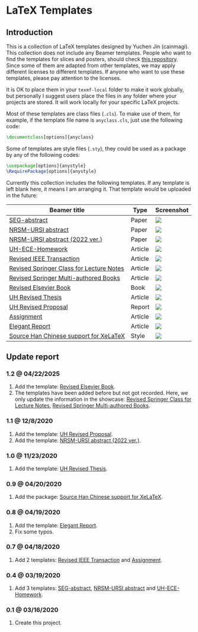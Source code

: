 # LaTeX Templates

## Introduction

This is a collection of LaTeX templates designed by Yuchen Jin (cainmagi). This collection does not include any Beamer templates. People who want to find the templates for slices and posters, should check [this repository][git-beamer]. Since some of them are adapted from other templates, we may apply different licenses to different templates. If anyone who want to use these templates, please pay attention to the licenses.

It is OK to place them in your `texmf-local` folder to make it work globally, but personally I suggest users place the files in any folder where your projects are stored. It will work locally for your specific LaTeX projects.

Most of these templates are class files (`.cls`). To make use of them, for example, if the template file name is `anyclass.cls`, just use the following code:

```latex
\documentclass[options]{anyclass}
```

Some of templates are style files (`.sty`), they could be used as a package by any of the following codes:

```latex
\usepackage[options]{anystyle}
\RequirePackage[options]{anystyle}
```

Currently this collection includes the following templates. If any template is left blank here, it means I am arranging it. That template would be uploaded in the future:

| Beamer title                                            | Type    | Screenshot                                     |
| ------------------------------------------------------- | ------- | ---------------------------------------------- |
| [SEG-abstract][ex-seg-abstract]                         | Paper   | [![][fig-seg-abstract]][ex-seg-abstract]       |
| [NRSM-URSI abstract][ex-ursi]                           | Paper   | [![][fig-ursi]][ex-ursi]                       |
| [NRSM-URSI abstract (2022 ver.)][ex-ursi2022]           | Paper   | [![][fig-ursi2022]][ex-ursi2022]               |
| [UH-ECE-Homework][ex-ecehw]                             | Article | [![][fig-ecehw]][ex-ecehw]                     |
| [Revised IEEE Transaction][ex-ieeerev]                  | Article | [![][fig-ieeerev]][ex-ieeerev]                 |
| [Revised Springer Class for Lecture Notes][ex-llncsrev] | Article | [![][fig-llncsrev]][ex-llncsrev]               |
| [Revised Springer Multi-authored Books][ex-svmultrev]   | Article | [![][fig-svmultrev]][ex-svmultrev]             |
| [Revised Elsevier Book][ex-elsevierbookrev]             | Book    | [![][fig-elsevierbookrev]][ex-elsevierbookrev] |
| [UH Revised Thesis][ex-uhthesis]                        | Article | [![][fig-uhthesis]][ex-uhthesis]               |
| [UH Revised Proposal][ex-uhproposal]                    | Report  | [![][fig-uhproposal]][ex-uhproposal]           |
| [Assignment][ex-cka]                                    | Article | [![][fig-cka]][ex-cka]                         |
| [Elegant Report][ex-ckegr]                              | Article | [![][fig-ckegr]][ex-ckegr]                     |
| [Source Han Chinese support for XeLaTeX][ex-shan]       | Style   | [![][fig-shan]][ex-shan]                       |

## Update report

### 1.2 @ 04/22/2025

1. Add the template: [Revised Elsevier Book][ex-elsevierbookrev].
2. The templates have been added before but not got recorded. Here, we only update the information in the showcase: [Revised Springer Class for Lecture Notes][ex-llncsrev], [Revised Springer Multi-authored Books][ex-svmultrev].

### 1.1 @ 12/8/2020

1. Add the template: [UH Revised Proposal][ex-uhproposal].
2. Add the template: [NRSM-URSI abstract (2022 ver.)][ex-ursi2022].

### 1.0 @ 11/23/2020

1. Add the template: [UH Revised Thesis][ex-uhthesis].

### 0.9 @ 04/20/2020

1. Add the package: [Source Han Chinese support for XeLaTeX][ex-shan].

### 0.8 @ 04/19/2020

1. Add the template: [Elegant Report][ex-ckegr].
2. Fix some typos.

### 0.7 @ 04/18/2020

1. Add 2 templates: [Revised IEEE Transaction][ex-ieeerev] and [Assignment][ex-cka].

### 0.4 @ 03/19/2020

1. Add 3 templates: [SEG-abstract][ex-seg-abstract], [NRSM-URSI abstract][ex-ursi] and [UH-ECE-Homework][ex-ecehw].

### 0.1 @ 03/16/2020

1. Create this project.

[git-beamer]:https://github.com/cainmagi/UH-beamer-templates

[ex-seg-abstract]:../../tree/SEG-abstract
[ex-ursi]:../../tree/URSI
[ex-ursi2022]:../../tree/URSI2022
[ex-ecehw]:../../tree/ECE-homework
[ex-ieeerev]:../../tree/ieeerev
[ex-llncsrev]:../../tree/llncsrev
[ex-svmultrev]:../../tree/svmultrev
[ex-elsevierbookrev]:../../tree/elsevierbookrev
[ex-uhthesis]:../../tree/uhrevthesis
[ex-uhproposal]:../../tree/uhrevproposal
[ex-cka]:../../tree/assignment
[ex-ckegr]:../../tree/elegant-report
[ex-shan]:../../tree/sourcehan
[fig-seg-abstract]:./display/seg-abs.png
[fig-ursi]:./display/ursi.png
[fig-ursi2022]:./display/ursi2022.png
[fig-ecehw]:./display/ecehw.png
[fig-ieeerev]:./display/ieeerev.png
[fig-llncsrev]:./display/llncsrev.png
[fig-svmultrev]:./display/svmultrev.png
[fig-elsevierbookrev]:./display/elsevierbookrev.png
[fig-uhthesis]:./display/uhthesis.png
[fig-uhproposal]:./display/uhproposal.png
[fig-cka]:./display/cka.png
[fig-ckegr]:./display/ckegr.png
[fig-shan]:./display/shan.png
